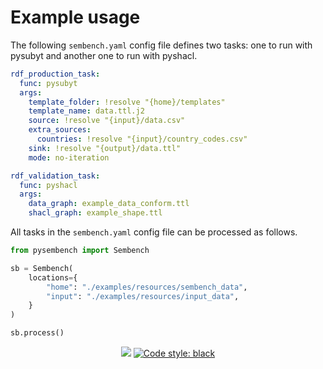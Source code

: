 # Example usage

The following `sembench.yaml` config file defines two tasks: one to run with pysubyt and another one to run with pyshacl.

```yaml
rdf_production_task:
  func: pysubyt
  args:
    template_folder: !resolve "{home}/templates"
    template_name: data.ttl.j2
    source: !resolve "{input}/data.csv"
    extra_sources:
      countries: !resolve "{input}/country_codes.csv"
    sink: !resolve "{output}/data.ttl"
    mode: no-iteration

rdf_validation_task:
  func: pyshacl
  args:
    data_graph: example_data_conform.ttl
    shacl_graph: example_shape.ttl
```

All tasks in the `sembench.yaml` config file can be processed as follows.

```python
from pysembench import Sembench

sb = Sembench(
    locations={
        "home": "./examples/resources/sembench_data",
        "input": "./examples/resources/input_data",
    }
)

sb.process()
```

<p align="center">
<a href="https://github.com/JotaFan/pycoverage"><img src="https://github.com/vliz-be-opsci/pysembench/tree/gh-pages/coverage.svg"></a>
<a href="https://github.com/psf/black"><img alt="Code style: black" src="https://img.shields.io/badge/code%20style-black-000000.svg"></a>
</p>
